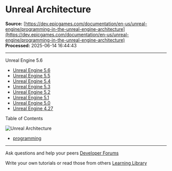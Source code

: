 # Unreal Architecture

**Source:** [https://dev.epicgames.com/documentation/en-us/unreal-engine/programming-in-the-unreal-engine-architecture](https://dev.epicgames.com/documentation/en-us/unreal-engine/programming-in-the-unreal-engine-architecture)  
**Processed:** 2025-06-14 16:44:43

---

Unreal Engine 5.6

-   [Unreal Engine 5.6](/documentation/en-us/unreal-engine/programming-in-the-unreal-engine-architecture?application_version=5.6)
-   [Unreal Engine 5.5](/documentation/en-us/unreal-engine/programming-in-the-unreal-engine-architecture?application_version=5.5)
-   [Unreal Engine 5.4](/documentation/en-us/unreal-engine/programming-in-the-unreal-engine-architecture?application_version=5.4)
-   [Unreal Engine 5.3](/documentation/en-us/unreal-engine/programming-in-the-unreal-engine-architecture?application_version=5.3)
-   [Unreal Engine 5.2](/documentation/en-us/unreal-engine/programming-in-the-unreal-engine-architecture?application_version=5.2)
-   [Unreal Engine 5.1](/documentation/en-us/unreal-engine/programming-in-the-unreal-engine-architecture?application_version=5.1)
-   [Unreal Engine 5.0](/documentation/en-us/unreal-engine/programming-in-the-unreal-engine-architecture?application_version=5.0)
-   [Unreal Engine 4.27](/documentation/en-us/unreal-engine/programming-in-the-unreal-engine-architecture?application_version=4.27)

Table of Contents

![Unreal Architecture](https://dev.epicgames.com/community/api/documentation/image/019027c0-de25-4990-9ee5-e6114fd866c0?resizing_type=fill&width=1920&height=335)

-   [programming](https://documentation-assets-ssr/community/search?query=programming)

---

Ask questions and help your peers [Developer Forums](https://forums.unrealengine.com/categories?tag=unreal-engine)

Write your own tutorials or read those from others [Learning Library](https://documentation-assets-ssr/community/unreal-engine/learning)